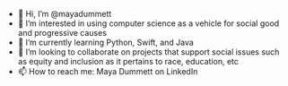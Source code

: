 - 👋 Hi, I’m @mayadummett
- 👀 I’m interested in using computer science as a vehicle for social good and progressive causes
- 🌱 I’m currently learning Python, Swift, and Java
- 💞️ I’m looking to collaborate on projects that support social issues such as equity and inclusion as it pertains to race, education, etc
- 📫 How to reach me: Maya Dummett on LinkedIn

<!---
mayadummett/mayadummett is a ✨ special ✨ repository because its `README.md` (this file) appears on your GitHub profile.
You can click the Preview link to take a look at your changes.
--->
